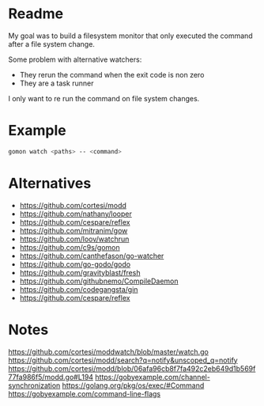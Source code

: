 # Readme

My goal was to build a filesystem monitor that only executed the command after a file system change.

Some problem with alternative watchers:

- They rerun the command when the exit code is non zero
- They are a task runner

I only want to re run the command on file system changes.

# Example

```sh
gomon watch <paths> -- <command>
```

# Alternatives

- https://github.com/cortesi/modd
- https://github.com/nathany/looper
- https://github.com/cespare/reflex
- https://github.com/mitranim/gow
- https://github.com/loov/watchrun
- https://github.com/c9s/gomon
- https://github.com/canthefason/go-watcher
- https://github.com/go-godo/godo 
- https://github.com/gravityblast/fresh
- https://github.com/githubnemo/CompileDaemon
- https://github.com/codegangsta/gin
- https://github.com/cespare/reflex

# Notes

https://github.com/cortesi/moddwatch/blob/master/watch.go
https://github.com/cortesi/modd/search?q=notify&unscoped_q=notify
https://github.com/cortesi/modd/blob/06afa96cb8f7fa492c2eb649d1b569f77fa986f5/modd.go#L194
https://gobyexample.com/channel-synchronization
https://golang.org/pkg/os/exec/#Command
https://gobyexample.com/command-line-flags
